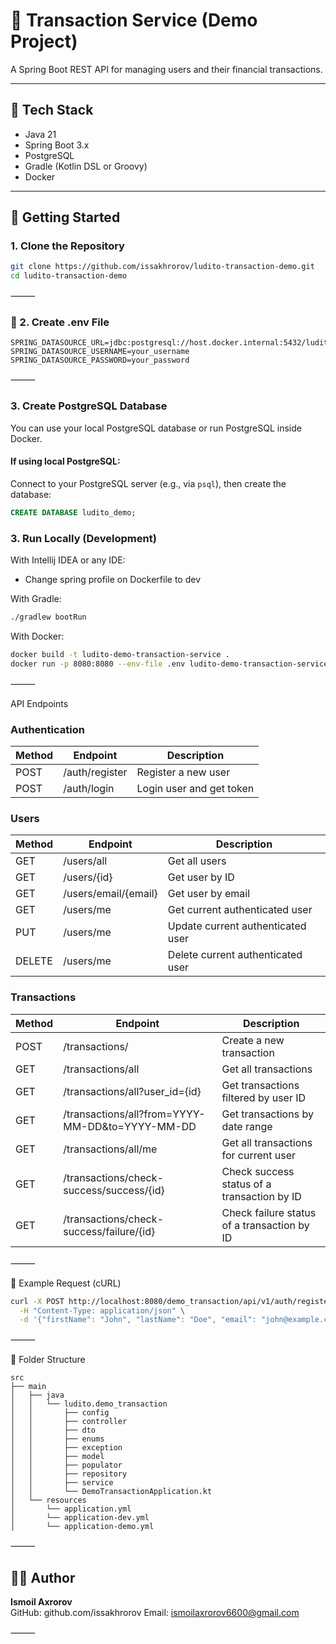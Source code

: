 # 💸 Transaction Service (Demo Project)

A Spring Boot REST API for managing users and their financial transactions.

---

## 🔧 Tech Stack

- Java 21
- Spring Boot 3.x
- PostgreSQL
- Gradle (Kotlin DSL or Groovy)
- Docker

---

## 🚀 Getting Started

### 1. Clone the Repository

```bash
git clone https://github.com/issakhrorov/ludito-transaction-demo.git
cd ludito-transaction-demo
```

⸻

### 📄 2. Create .env File

```# .env
SPRING_DATASOURCE_URL=jdbc:postgresql://host.docker.internal:5432/ludito_demo
SPRING_DATASOURCE_USERNAME=your_username
SPRING_DATASOURCE_PASSWORD=your_password
```

⸻

### 3. Create PostgreSQL Database

You can use your local PostgreSQL database or run PostgreSQL inside Docker.

#### If using local PostgreSQL:

Connect to your PostgreSQL server (e.g., via `psql`), then create the database:

```sql
CREATE DATABASE ludito_demo;
```

### 3. Run Locally (Development)

With Intellij IDEA or any IDE:

- Change spring profile on Dockerfile to dev 

With Gradle:

```bash
./gradlew bootRun
```

With Docker:

```bash
docker build -t ludito-demo-transaction-service .
docker run -p 8080:8080 --env-file .env ludito-demo-transaction-service
```

⸻

API Endpoints

### Authentication
| Method | Endpoint          | Description               |
|--------|-------------------|---------------------------|
| POST   | /auth/register    | Register a new user       |
| POST   | /auth/login       | Login user and get token  |

### Users
| Method | Endpoint                | Description                      |
|--------|-------------------------|----------------------------------|
| GET    | /users/all              | Get all users                    |
| GET    | /users/{id}             | Get user by ID                  |
| GET    | /users/email/{email}    | Get user by email               |
| GET    | /users/me               | Get current authenticated user  |
| PUT    | /users/me               | Update current authenticated user|
| DELETE | /users/me               | Delete current authenticated user|

### Transactions
| Method | Endpoint                              | Description                             |
|--------|-------------------------------------|-----------------------------------------|
| POST   | /transactions/                      | Create a new transaction                |
| GET    | /transactions/all                   | Get all transactions                    |
| GET    | /transactions/all?user_id={id}     | Get transactions filtered by user ID   |
| GET    | /transactions/all?from=YYYY-MM-DD&to=YYYY-MM-DD | Get transactions by date range       |
| GET    | /transactions/all/me                | Get all transactions for current user  |
| GET    | /transactions/check-success/success/{id} | Check success status of a transaction by ID |
| GET    | /transactions/check-success/failure/{id} | Check failure status of a transaction by ID |                              | Create a new transaction       |

⸻

🧪 Example Request (cURL)

```bash
curl -X POST http://localhost:8080/demo_transaction/api/v1/auth/register \
  -H "Content-Type: application/json" \
  -d '{"firstName": "John", "lastName": "Doe", "email": "john@example.com", "password": "password123"}'
```

⸻

📂 Folder Structure

```plaintext
src
├── main
│   ├── java
│   │   └── ludito.demo_transaction
│   │       ├── config
│   │       ├── controller
│   │       ├── dto
│   │       ├── enums
│   │       ├── exception   
│   │       ├── model
│   │       ├── populator
│   │       ├── repository
│   │       ├── service
│   │       └── DemoTransactionApplication.kt
│   └── resources
│       └── application.yml
│       └── application-dev.yml
│       └── application-demo.yml
```

⸻

## 🧑‍💻 Author

**Ismoil Axrorov**  
GitHub: github.com/issakhrorov
Email: ismoilaxrorov6600@gmail.com

⸻